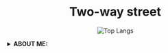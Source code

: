 <div align="center"> 
  
  <h1> Two-way street </h1>

![Top Langs](https://github-readme-stats.vercel.app/api/top-langs/?username=komandod&layout=compact&show_icons=true&theme=radical)

</div>

<details>
  <summary>
      <b>ABOUT ME: </b>
  </summary>
<pre>
   🟧 I'm Komando
   📟 Engineering student and Infosec Enthusiast
   🔄 Reverse Engineering
   🧨 Exploit & Malware Development
   🧨 Penetration Testing
</pre>
</details>
